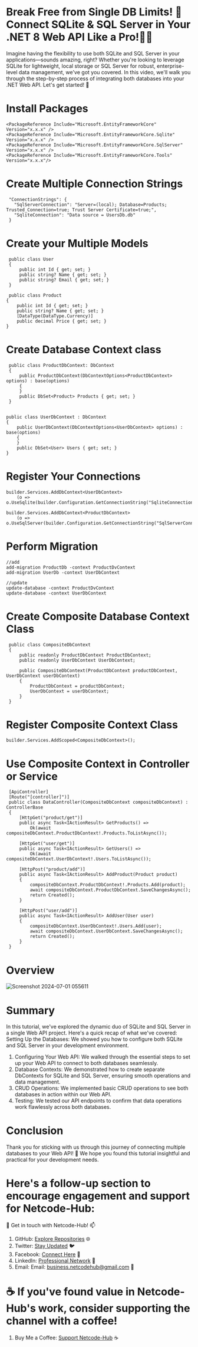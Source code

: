 # Break Free from Single DB Limits! 🙌 Connect SQLite & SQL Server in Your .NET 8 Web API Like a Pro!🚀🔥
Imagine having the flexibility to use both SQLite and SQL Server in your applications—sounds amazing, right? Whether you're looking to leverage SQLite for lightweight, local storage or SQL Server for robust, enterprise-level data management, we've got you covered. In this video, we'll walk you through the step-by-step process of integrating both databases into your .NET Web API. Let's get started! 🎉

# Install Packages
    <PackageReference Include="Microsoft.EntityFrameworkCore" Version="x.x.x" />
    <PackageReference Include="Microsoft.EntityFrameworkCore.Sqlite" Version="x.x.x" />
    <PackageReference Include="Microsoft.EntityFrameworkCore.SqlServer" Version="x.x.x" />
    <PackageReference Include="Microsoft.EntityFrameworkCore.Tools" Version="x.x.x"/>

# Create Multiple Connection Strings
     "ConnectionStrings": {
       "SqlServerConnection": "Server=(local); Database=Products; Trusted_Connection=true; Trust Server Certificate=true;",
       "SqliteConnection": "Data source = UsersDb.db"
     }

  # Create your Multiple Models
     public class User
     {
         public int Id { get; set; }
         public string? Name { get; set; }
         public string? Email { get; set; }
     }

     public class Product
    {
        public int Id { get; set; }
        public string? Name { get; set; }
        [DataType(DataType.Currency)]
        public decimal Price { get; set; }
    }

# Create Database Context class
     public class ProductDbContext: DbContext
     {
         public ProductDbContext(DbContextOptions<ProductDbContext> options) : base(options)
         {
         }
         public DbSet<Product> Products { get; set; }
     }

     
    public class UserDbContext : DbContext
    {
        public UserDbContext(DbContextOptions<UserDbContext> options) : base(options)
        {
        }
        public DbSet<User> Users { get; set; }
    }
     
# Register Your Connections
    builder.Services.AddDbContext<UserDbContext>
        (o => o.UseSqlite(builder.Configuration.GetConnectionString("SqliteConnection")));
    
    builder.Services.AddDbContext<ProductDbContext>
        (o => o.UseSqlServer(builder.Configuration.GetConnectionString("SqlServerConnection")));

# Perform Migration
    //add
    add-migration ProductDb -context ProductDvContext
    add-migration UserDb -context UserDbContext
    
    //update
    update-database -context ProductDvContext
    update-database -context UserDbContext

# Create Composite Database Context Class
     public class CompositeDbContext
     {
         public readonly ProductDbContext ProductDbContext;
         public readonly UserDbContext UserDbContext;
    
         public CompositeDbContext(ProductDbContext productDbContext, UserDbContext userDbContext)
         {
             ProductDbContext = productDbContext;
             UserDbContext = userDbContext;
         }
     }

  # Register Composite Context Class
    builder.Services.AddScoped<CompositeDbContext>();

# Use Composite Context in Controller or Service
     [ApiController]
     [Route("[controller]")]
     public class DataController(CompositeDbContext compositeDbContext) : ControllerBase
     {
         [HttpGet("product/get")]
         public async Task<IActionResult> GetProducts() =>
             Ok(await compositeDbContext.ProductDbContext!.Products.ToListAsync());
    
         [HttpGet("user/get")]
         public async Task<IActionResult> GetUsers() =>
             Ok(await compositeDbContext.UserDbContext!.Users.ToListAsync());
    
         [HttpPost("product/add")]
         public async Task<IActionResult> AddProduct(Product product)
         {
             compositeDbContext.ProductDbContext!.Products.Add(product);
             await compositeDbContext.ProductDbContext.SaveChangesAsync();
             return Created();
         }
    
         [HttpPost("user/add")]
         public async Task<IActionResult> AddUser(User user)
         {
             compositeDbContext.UserDbContext!.Users.Add(user);
             await compositeDbContext.UserDbContext.SaveChangesAsync();
             return Created();
         }
     }

# Overview
   ![Screenshot 2024-07-01 055611](https://github.com/Netcode-Hub/DemoMultipleDatabasesInWebAPI/assets/110794348/133186ed-e49c-496a-9292-353f5ccb1096)
  
# Summary
In this tutorial, we've explored the dynamic duo of SQLite and SQL Server in a single Web API project. Here's a quick recap of what we've covered:
Setting Up the Databases: We showed you how to configure both SQLite and SQL Server in your development environment.
1. Configuring Your Web API: We walked through the essential steps to set up your Web API to connect to both databases seamlessly.
2. Database Contexts: We demonstrated how to create separate DbContexts for SQLite and SQL Server, ensuring smooth operations and data management.
3. CRUD Operations: We implemented basic CRUD operations to see both databases in action within our Web API.
4. Testing: We tested our API endpoints to confirm that data operations work flawlessly across both databases.

# Conclusion
Thank you for sticking with us through this journey of connecting multiple databases to your Web API! 🌟 We hope you found this tutorial insightful and practical for your development needs.

# Here's a follow-up section to encourage engagement and support for Netcode-Hub:
🌟 Get in touch with Netcode-Hub! 📫
1. GitHub: [Explore Repositories](https://github.com/Netcode-Hub/Netcode-Hub) 🌐
2. Twitter: [Stay Updated](https://twitter.com/NetcodeHub) 🐦
3. Facebook: [Connect Here](https://web.facebook.com/NetcodeHub) 📘
4. LinkedIn: [Professional Network](https://www.linkedin.com/in/netcode-hub-90b188258/) 🔗
5. Email: Email: [business.netcodehub@gmail.com](mailto:business.netcodehub@gmail.com) 📧
   
# ☕️ If you've found value in Netcode-Hub's work, consider supporting the channel with a coffee!
1. Buy Me a Coffee: [Support Netcode-Hub](https://www.buymeacoffee.com/NetcodeHub) ☕️
